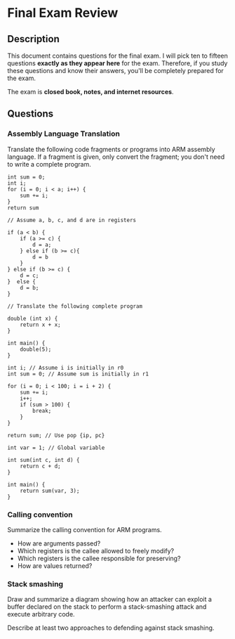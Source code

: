 # Final Exam Review

## Description

This document contains questions for the final exam. I will pick ten to fifteen questions **exactly as they appear here** for the exam. Therefore, if you study these questions and know their answers, you'll be completely prepared for the exam.

The exam is **closed book, notes, and internet resources**.


## Questions

### Assembly Language Translation

Translate the following code fragments or programs into ARM assembly language. If a fragment is given, only convert the fragment; you don't need to write a complete program.

```
int sum = 0;
int i;
for (i = 0; i < a; i++) {
    sum += i;
}
return sum
```

```
// Assume a, b, c, and d are in registers

if (a < b) {
    if (a >= c) {
        d = a;
    } else if (b >= c){
        d = b
    }
} else if (b >= c) {
    d = c;
}  else {
    d = b;
}
```

```
// Translate the following complete program

double (int x) {
    return x + x;
}

int main() {
    double(5);
}
```

```
int i; // Assume i is initially in r0
int sum = 0; // Assume sum is initially in r1

for (i = 0; i < 100; i = i + 2) {
    sum += i;
    i++;
    if (sum > 100) {
        break;
    }
}

return sum; // Use pop {ip, pc}
```


```
int var = 1; // Global variable

int sum(int c, int d) {
    return c + d;
}

int main() {
    return sum(var, 3);
}
```

### Calling convention
Summarize the calling convention for ARM programs.

- How are arguments passed?
- Which registers is the callee allowed to freely modify?
- Which registers is the callee responsible for preserving?
- How are values returned?


### Stack smashing

Draw and summarize a diagram showing how an attacker can exploit a buffer declared on the stack to perform a stack-smashing attack and execute arbitrary code.

Describe at least two approaches to defending against stack smashing.
